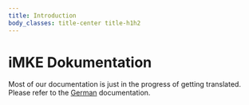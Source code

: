 ```yaml
---
title: Introduction
body_classes: title-center title-h1h2
---
```


# iMKE Dokumentation

Most of our documentation is just in the progress of getting translated.
Please refer to the [German](https://docs.imke.cloud/de) documentation.
